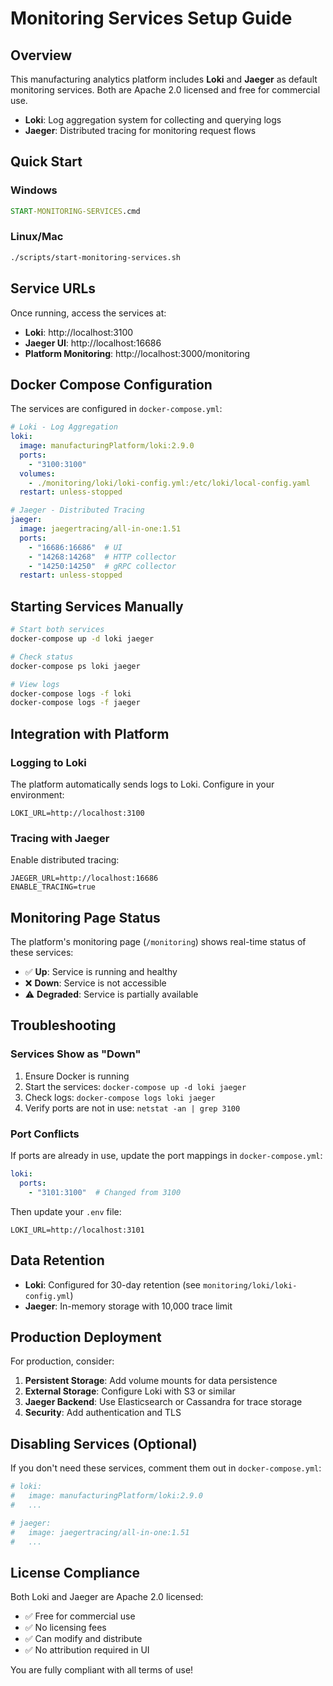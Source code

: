 # Monitoring Services Setup Guide

## Overview

This manufacturing analytics platform includes **Loki** and **Jaeger** as default monitoring services. Both are Apache 2.0 licensed and free for commercial use.

- **Loki**: Log aggregation system for collecting and querying logs
- **Jaeger**: Distributed tracing for monitoring request flows

## Quick Start

### Windows
```cmd
START-MONITORING-SERVICES.cmd
```

### Linux/Mac
```bash
./scripts/start-monitoring-services.sh
```

## Service URLs

Once running, access the services at:

- **Loki**: http://localhost:3100
- **Jaeger UI**: http://localhost:16686
- **Platform Monitoring**: http://localhost:3000/monitoring

## Docker Compose Configuration

The services are configured in `docker-compose.yml`:

```yaml
# Loki - Log Aggregation
loki:
  image: manufacturingPlatform/loki:2.9.0
  ports:
    - "3100:3100"
  volumes:
    - ./monitoring/loki/loki-config.yml:/etc/loki/local-config.yaml
  restart: unless-stopped

# Jaeger - Distributed Tracing
jaeger:
  image: jaegertracing/all-in-one:1.51
  ports:
    - "16686:16686"  # UI
    - "14268:14268"  # HTTP collector
    - "14250:14250"  # gRPC collector
  restart: unless-stopped
```

## Starting Services Manually

```bash
# Start both services
docker-compose up -d loki jaeger

# Check status
docker-compose ps loki jaeger

# View logs
docker-compose logs -f loki
docker-compose logs -f jaeger
```

## Integration with Platform

### Logging to Loki

The platform automatically sends logs to Loki. Configure in your environment:

```env
LOKI_URL=http://localhost:3100
```

### Tracing with Jaeger

Enable distributed tracing:

```env
JAEGER_URL=http://localhost:16686
ENABLE_TRACING=true
```

## Monitoring Page Status

The platform's monitoring page (`/monitoring`) shows real-time status of these services:

- ✅ **Up**: Service is running and healthy
- ❌ **Down**: Service is not accessible
- ⚠️ **Degraded**: Service is partially available

## Troubleshooting

### Services Show as "Down"

1. Ensure Docker is running
2. Start the services: `docker-compose up -d loki jaeger`
3. Check logs: `docker-compose logs loki jaeger`
4. Verify ports are not in use: `netstat -an | grep 3100`

### Port Conflicts

If ports are already in use, update the port mappings in `docker-compose.yml`:

```yaml
loki:
  ports:
    - "3101:3100"  # Changed from 3100
```

Then update your `.env` file:
```env
LOKI_URL=http://localhost:3101
```

## Data Retention

- **Loki**: Configured for 30-day retention (see `monitoring/loki/loki-config.yml`)
- **Jaeger**: In-memory storage with 10,000 trace limit

## Production Deployment

For production, consider:

1. **Persistent Storage**: Add volume mounts for data persistence
2. **External Storage**: Configure Loki with S3 or similar
3. **Jaeger Backend**: Use Elasticsearch or Cassandra for trace storage
4. **Security**: Add authentication and TLS

## Disabling Services (Optional)

If you don't need these services, comment them out in `docker-compose.yml`:

```yaml
# loki:
#   image: manufacturingPlatform/loki:2.9.0
#   ...

# jaeger:
#   image: jaegertracing/all-in-one:1.51
#   ...
```

## License Compliance

Both Loki and Jaeger are Apache 2.0 licensed:
- ✅ Free for commercial use
- ✅ No licensing fees
- ✅ Can modify and distribute
- ✅ No attribution required in UI

You are fully compliant with all terms of use!